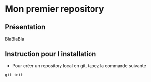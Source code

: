 # Mon premier repository 


## Présentation 

BlaBlaBla

## Instruction pour l'installation 
* Pour créer un repository local en git, tapez la commande suivante
```shell
git init
```